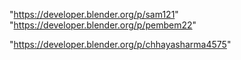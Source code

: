 "https://developer.blender.org/p/sam121"
"https://developer.blender.org/p/pembem22"
 
"https://developer.blender.org/p/chhayasharma4575"
 
